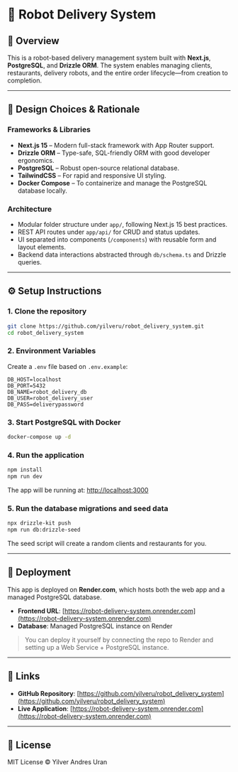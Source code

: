 # 🤖 Robot Delivery System

## 🧾 Overview

This is a robot-based delivery management system built with **Next.js**, **PostgreSQL**, and **Drizzle ORM**. The system enables managing clients, restaurants, delivery robots, and the entire order lifecycle—from creation to completion.

---

## 🧠 Design Choices & Rationale

### Frameworks & Libraries

- **Next.js 15** – Modern full-stack framework with App Router support.
- **Drizzle ORM** – Type-safe, SQL-friendly ORM with good developer ergonomics.
- **PostgreSQL** – Robust open-source relational database.
- **TailwindCSS** – For rapid and responsive UI styling.
- **Docker Compose** – To containerize and manage the PostgreSQL database locally.

### Architecture

- Modular folder structure under `app/`, following Next.js 15 best practices.
- REST API routes under `app/api/` for CRUD and status updates.
- UI separated into components (`/components`) with reusable form and layout elements.
- Backend data interactions abstracted through `db/schema.ts` and Drizzle queries.

---

## ⚙️ Setup Instructions

### 1. Clone the repository

```bash
git clone https://github.com/yilveru/robot_delivery_system.git
cd robot_delivery_system
```

### 2. Environment Variables

Create a `.env` file based on `.env.example`:

```env
DB_HOST=localhost
DB_PORT=5432
DB_NAME=robot_delivery_db
DB_USER=robot_delivery_user
DB_PASS=deliverypassword
```

### 3. Start PostgreSQL with Docker

```bash
docker-compose up -d
```

### 4. Run the application

```bash
npm install
npm run dev
```

The app will be running at: [http://localhost:3000](http://localhost:3000)

### 5. Run the database migrations and seed data

```bash
npx drizzle-kit push
npm run db:drizzle-seed
```
The seed script will create a random clients and restaurants for you.

---

## 🚀 Deployment

This app is deployed on **Render.com**, which hosts both the web app and a managed PostgreSQL database.

- **Frontend URL**: [https://robot-delivery-system.onrender.com](https://robot-delivery-system.onrender.com)
- **Database**: Managed PostgreSQL instance on Render

> You can deploy it yourself by connecting the repo to Render and setting up a Web Service + PostgreSQL instance.

---

## 🔗 Links

- **GitHub Repository**: [https://github.com/yilveru/robot_delivery_system](https://github.com/yilveru/robot_delivery_system)
- **Live Application**: [https://robot-delivery-system.onrender.com](https://robot-delivery-system.onrender.com)

---

## 📄 License

MIT License © Yilver Andres Uran